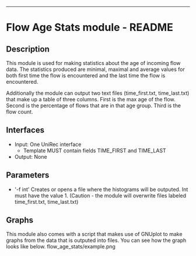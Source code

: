 ---
# Flow Age Stats module - README

## Description
This module is used for making statistics about the age of incoming flow data. The statistics produced are minimal, maximal and average values for both first time the flow is encountered and the last time the flow is encountered. 

Additionally the module can output two text files (time_first.txt, time_last.txt) that make up a table of three columns. First is the max age of the flow. Second is the percentage of flows that are in that age group. Third is the flow count. 

## Interfaces
- Input: One UniRec interface
    - Template MUST contain fields TIME_FIRST and TIME_LAST
- Output: None

## Parameters
- '-f int'       Creates or opens a file where the histograms will be outputed. Int must have the value 1. (Caution - the module will overwrite files labeled time_first.txt, time_last.txt)

## Graphs
This module also comes with a script that makes use of GNUplot to make graphs from the data that is outputed into files. You can see how the graph looks like below.
flow_age_stats/example.png